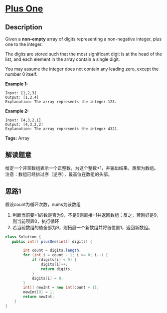 # [Plus One][title]

## Description

Given a **non-empty** array of digits representing a non-negative integer, plus one to the integer.

The digits are stored such that the most significant digit is at the head of the list, and each element in the array contain a single digit.

You may assume the integer does not contain any leading zero, except the number 0 itself.

**Example 1:**

```
Input: [1,2,3]
Output: [1,2,4]
Explanation: The array represents the integer 123.
```
**Example 2:**
```
Input: [4,3,2,1]
Output: [4,3,2,2]
Explanation: The array represents the integer 4321.
```

**Tags:** Array


## 解读题意
给定一个非空数组表示一个正整数，为这个整数+1，并输出结果，类型为数组。注意：数组已经排过序（逆序），最高位在数组的头部。

## 思路1 
假设count为循环次数，nums为该数组
1. 判断当前要+1的数是否为9，不是9则直接+1并返回数组；反之，若刚好是9，则当前项置0，执行循环
2. 若当前数组的值全部为9，则拓展一个新数组并将首位置1，返回新数组。 

```java
class Solution { 
   public int[] plusOne(int[] digits) {

        int count = digits.length;
        for (int i = count - 1; i >= 0; i--) {
            if (digits[i] < 9) {
                digits[i]++;
                return digits;
            }
            digits[i] = 0;
        }
        int[] newInt = new int[count + 1];
        newInt[0] = 1;
        return newInt;
    }
}
```


[title]: https://leetcode.com/problems/plus-one/description/